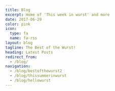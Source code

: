 ```yaml
---
title: Blog
excerpt: Home of 'This week in wurst' and more
date: 2017-06-29
color: pink
icon:
  type: fa
  name: fa-rss
layout: blog
tagline: The Best of the Wurst!
heading: Latest Posts
redirect_from:
  - /blog/
navigation:
  - /blog/bestofthewurst2
  - /blog/thissummerinwurst
  - /blog/hellowurst
---
```

